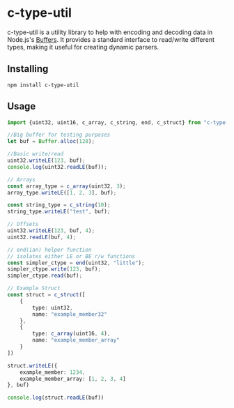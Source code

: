 # c-type-util

c-type-util is a utility library to help with encoding and decoding data in Node.js's
[Buffers](https://nodejs.org/api/buffer.html). It provides a standard interface to read/write different types, making it
useful for creating dynamic parsers.

## Installing

``npm install c-type-util``

## Usage

```typescript
import {uint32, uint16, c_array, c_string, end, c_struct} from "c-type-util";

//Big buffer for testing purposes
let buf = Buffer.alloc(128);

//Basic write/read
uint32.writeLE(123, buf);
console.log(uint32.readLE(buf));

// Arrays
const array_type = c_array(uint32, 3);
array_type.writeLE([1, 2, 3], buf);

const string_type = c_string(10);
string_type.writeLE("test", buf);

// Offsets
uint32.writeLE(123, buf, 4);
uint32.readLE(buf, 4);

// end(ian) helper function 
// isolates either LE or BE r/w functions
const simpler_ctype = end(uint32, "little");
simpler_ctype.write(123, buf);
simpler_ctype.read(buf);

// Example Struct
const struct = c_struct([
    {
        type: uint32,
        name: "example_member32"
    },
    {
        type: c_array(uint16, 4),
        name: "example_member_array"
    }
])

struct.writeLE({
    example_member: 1234,
    example_member_array: [1, 2, 3, 4]
}, buf)

console.log(struct.readLE(buf))

```

